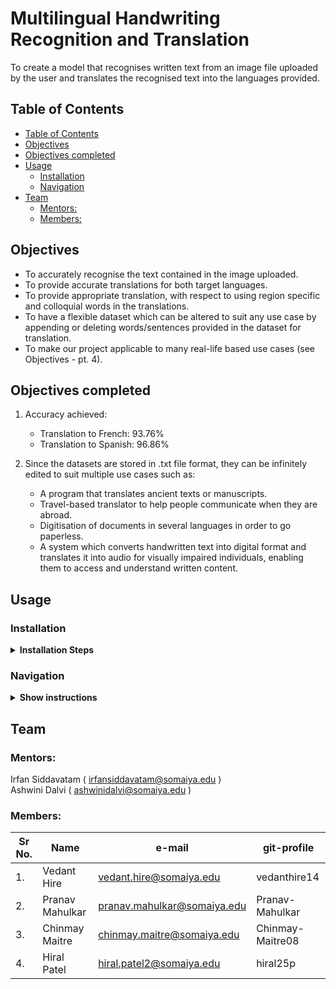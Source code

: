 
<h1>Multilingual Handwriting Recognition and Translation</h1>
To create a model that recognises written text from an image file uploaded by the user and translates the recognised text into the languages provided.


## Table of Contents
- [Table of Contents](#table-of-contents)
- [Objectives](#objectives)
- [Objectives completed](#objectives-completed)
- [Usage](#usage)
  - [Installation](#installation)
  - [Navigation](#navigation)
- [Team](#team)
  - [Mentors:](#mentors)
  - [Members:](#members)

## Objectives
* To accurately recognise the text contained in the image uploaded.
* To provide accurate translations for both target languages.
* To provide appropriate translation, with respect to using region specific and colloquial words in the translations.
* To have a flexible dataset which can be altered to suit any use case by appending or deleting words/sentences provided in the dataset for translation.
* To make our project applicable to many real-life based use cases (see Objectives - pt. 4).

## Objectives completed 
  1. Accuracy achieved:
      * Translation to French: 93.76%
      * Translation to Spanish: 96.86%

  2. Since the datasets are stored in .txt file format, they can be infinitely edited to suit multiple use cases such as:
        * A program that translates ancient texts or manuscripts.
        * Travel-based translator to help people communicate when they are abroad.
        * Digitisation of documents in several languages in order to go paperless.
        * A system which converts handwritten text into digital format and translates it into audio for visually impaired individuals, enabling them to access and understand written content.


## Usage

### Installation

<details>
    <summary><b>Installation Steps</b></summary>
  
    1. Clone the Repository: 
          - Open the GitHub repository of the project. 
          - Click on the "Code" button and copy the repository URL. 
          - Open your terminal or command prompt. 
          - Navigate to the directory where you want to clone the repository. 
          - Run the following command to clone the repository:
                git clone <repository_url>

    2. Setting up the Environment: 
          - Make sure Python is installed on your system. If not, download and install Python from the official website (https://www.python.org). 
          - Create a virtual environment (optional but recommended) to isolate the project dependencies using the following command:
                python -m venv env

          - Activate the virtual environment:
                -- For Windows: Run the command: env\Scripts\activate
                -- For macOS/Linux: Run the command: source env/bin/activate. 
                -- Install the required dependencies by running the following command:
                    pip install -r requirements.txt

    3. Saving Files to Drive: 
          - Make sure you have a Google account and access to Google Drive. 
          - Follow the instructions in the documentation or code to integrate the project with Google Drive. 
          - Authenticate the project with your Google account and grant the necessary permissions to access Google Drive. 
          - Modify the code to specify the Google Drive directory path where you want to save the files.

    4. Google Colab Integration: 
          - Upload the project files (or the entire cloned repository folder) to your Google Drive. 
          - Open Google Colab in your web browser.
          - Mount your Google Drive in Colab by running the following code snippet:
                from google.colab import drive
                drive.mount('/content/drive')

          - Navigate to the project folder using the file navigation panel in Google Colab.
          - Open the project notebook (.ipynb file) and start working with it.

    5. PyCharm Integration: 
          - Open PyCharm and create a new project. 
          - Set the project interpreter to the virtual environment you created earlier. 
          - Add the project files (or the entire cloned repository folder) to your PyCharm project. 
          - Open the project notebook (.ipynb file) and start working with it.
</details>

### Navigation

<details>
    <summary><b>Show instructions</b></summary><br>
  
    1. Accessing the website: 
        - Open your web browser and navigate to the URL of the hosted website.
        - The main page of the website will be displayed.

    2. Uploading the handwritten text image: 
        - On the page, locate the "Choose file" button.
        - Click on the "Choose file" button to open the file selection window. 
        - Browse your computer to find the handwritten text image file that you want to process. 
        - Select the file and click "Open" to initiate the upload process. 

    3. Performing handwriting recognition: 
        - Locate the "Predict" button on the main page. 
        - Click on the "Predict" button to initiate the handwriting recognition process. 
        - Wait for the system to process the uploaded image and recognize the handwritten text. 
        - Once the recognition process is completed, the recognized text will be displayed on the screen.

    4. Translating the recognized text: 
        - Locate the "Translate to French/Spanish" button on the main page. 
        - Click on the "Translate to French/Spanish" button to initiate the translation process. 
        - The system will use the selected translation language to translate the recognized text. 
        - Once the translation process is completed, the translated text will be displayed on the screen.
  
    Note:
        - The Choose file button opens up a window for the user to select an image file from their device.
        - The Predict button gives the user the text contained within the image as an output.
        - Translate to French / Translate to Spanish buttons invoke the translation models in the program and show the translated output.

</details>


## Team

### Mentors:
Irfan Siddavatam ( irfansiddavatam@somaiya.edu )<br>
Ashwini Dalvi ( ashwinidalvi@somaiya.edu )

### Members:
| Sr No. | Name | e-mail | git-profile |
| ------ | ------------- | ------------------------- | -------------- |
| 1. | Vedant Hire | vedant.hire@somaiya.edu | vedanthire14 |
| 2. | Pranav Mahulkar | pranav.mahulkar@somaiya.edu | Pranav-Mahulkar |
| 3. | Chinmay Maitre | chinmay.maitre@somaiya.edu | Chinmay-Maitre08 |
| 4. | Hiral Patel | hiral.patel2@somaiya.edu | hiral25p |
